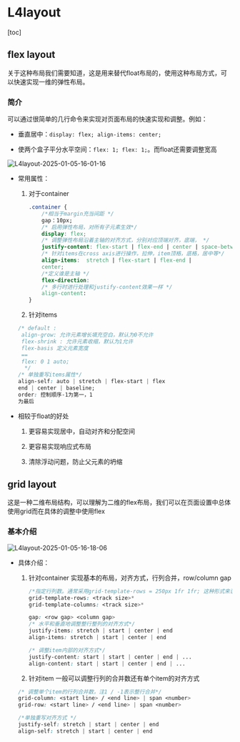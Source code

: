 # L4layout

[toc]

## flex layout

关于这种布局我们需要知道，这是用来替代float布局的，使用这种布局方式，可以快速实现一维的弹性布局。

### 简介

可以通过很简单的几行命令来实现对页面布局的快速实现和调整。例如：

- 垂直居中：`display: flex; align-items: center;`

- 使两个盒子平分水平空间：`flex: 1; flex: 1;`。而float还需要调整宽高

![L4layout-2025-01-05-16-01-16](https://cdn.jsdelivr.net/gh/AikiLee/imgur@main/L4layout-2025-01-05-16-01-16.png)

- 常用属性：

    1. 对于container

        ```css
        .container {
            /*相当于margin充当间距 */
            gap：10px;
            /* 启用弹性布局，对所有子元素生效*/
            display: flex; 
            /* 调整弹性布局沿着主轴的对齐方式，分别对应顶端对齐，底端， */
            justify-content: flex-start | flex-end | center | space-between | space-around | space-evenly;
            /* 针对items在cross axis进行操作，拉伸，item顶格，底格，居中等*/
            align-items:  stretch | flex-start | flex-end | 
            center;
            /*定义谁是主轴 */
            flex-direction: 
            /* 多行时进行处理和justify-content效果一样 */
            align-content: 
        }
        ```

    2. 针对items  

    ```CSS
    /* default :
     align-grow: 允许元素增长填充空白，默认为0不允许
     flex-shrink : 允许元素收缩，默认为1允许
     flex-basis 定义元素宽度
     ==
     flex: 0 1 auto;
      */
    /* 单独重写items属性*/
    align-self: auto | stretch | flex-start | flex
    end | center | baseline;
    order: 控制顺序-1为第一，1
    为最后
    ```

- 相较于float的好处

    1. 更容易实现居中，自动对齐和分配空间

    2. 更容易实现响应式布局

    3. 清除浮动问题，防止父元素的坍缩

## grid layout

这是一种二维布局结构，可以理解为二维的flex布局，我们可以在页面设置中总体使用grid而在具体的调整中使用flex

### 基本介绍

![L4layout-2025-01-05-16-18-06](https://cdn.jsdelivr.net/gh/AikiLee/imgur@main/L4layout-2025-01-05-16-18-06.png)

- 具体介绍：

    1. 针对container
    实现基本的布局，对齐方式，行列合并，row/column gap

        ```CSS
        /*指定行列数。通常采用grid-template-rows = 250px 1fr 1fr; 这种形式来设置，表示三列，第一列固定 */
        grid-template-rows: <track size>*
        grid-template-columns: <track size>*

        gap: <row gap> <column gap>
        /* 水平和垂直地调整整行整列的对齐方式*/
        justify-items: stretch | start | center | end
        align-items: stretch | start | center | end

        /* 调整item内部的对齐方式*/
        justify-content: start | start | center | end | ...
        align-content: start | start | center | end | ...
        ```

    2. 针对item
    一般可以调整行列的合并数还有单个item的对齐方式

    ```CSS
    /* 调整单个item的行列合并数，注1 / -1表示整行合并*/
    grid-column: <start line> / <end line> | span <number>
    grid-row: <start line> / <end line> | span <number>

    /*单独重写对齐方式 */
    justify-self: stretch | start | center | end
    align-self: stretch | start | center | end


    ```
